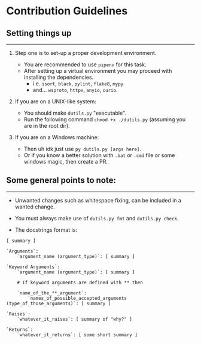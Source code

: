 # Contribution Guidelines

## Setting things up
--------------------

1. Step one is to set-up a proper development environment.
    - You are recommended to use `pipenv` for this task.
    - After setting up a virtual environment you may proceed with installing the dependencies.
        + i.e. `isort`, `black`, `pylint`, `flake8`, `mypy`
        + and... `wsproto`, `httpx`, `anyio`, `curio`.

2. If you are on a UNIX-like system:
    - You should make `dutils.py` "executable".
    - Run the following command `chmod +x ./dutils.py` (assuming you are in the root dir).

3. If you are on a Windows machine:
    - Then uh idk just use `py dutils.py [args here]`.
    - Or if you know a better solution with `.bat` or `.cmd` file or some windows magic, then create a PR.

## Some general points to note:
-------------------------------

- Unwanted changes such as whitespace fixing, can be included in a wanted change.

- You must always make use of `dutils.py fmt` and `dutils.py check`.

- The docstrings format is:

```
[ summary ]

`Arguments`:
    `argument_name (argument_type)`: [ summary ]

`Keyword Arguments`:
    `argument_name (argument_type)`: [ summary ]

    # If keyword arguments are defined with ** then

    `name_of_the_**_argument`:
        `names_of_possible_accepted_arguments (type_of_those_arguments)`: [ summary ]

`Raises`:
    `whatever_it_raises`: [ summary of "why?" ]

`Returns`:
    `whatever_it_returns`: [ some short summary ]
```
